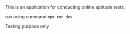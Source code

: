 This is an application for conducting online aptitude tests.

run using command `npm run dev`

Testing purpose only

